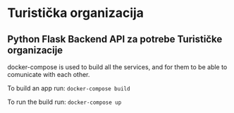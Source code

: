 # Turistička organizacija
## Python Flask Backend API za potrebe Turističke organizacije

docker-compose is used to build all the services, and for them to be able to comunicate with each other. 

To build an app run: `docker-compose build`

To run the build run: `docker-compose up`
